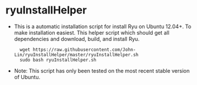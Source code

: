 ryuInstallHelper
================

- This is a automatic installation script for install Ryu on Ubuntu 12.04+.
  To make installation easiest. This helper script which should get all
  dependencies and download, build, and install Ryu. 


        wget https://raw.githubusercontent.com/John-Lin/ryuInstallHelper/master/ryuInstallHelper.sh
        sudo bash ryuInstallHelper.sh

- Note: This script has only been tested on the most recent stable version of Ubuntu.
